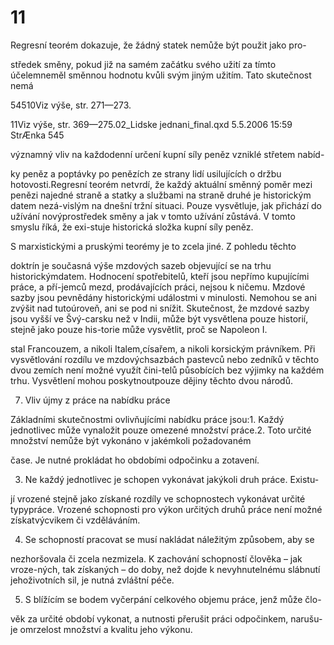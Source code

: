 # 11

Regresní teorém dokazuje, že žádný statek nemůže být použit jako pro-

středek směny, pokud již na samém začátku svého užití za tímto účelemneměl směnnou hodnotu kvůli svým jiným užitím. Tato skutečnost nemá

54510Viz výše, str. 271—273.

11Viz výše, str. 369—275.02_Lidske jednani_final.qxd 5.5.2006 15:59 StrÆnka 545

významný vliv na každodenní určení kupní síly peněz vzniklé střetem nabíd-

ky peněz a poptávky po penězích ze strany lidí usilujících o držbu hotovosti.Regresní teorém netvrdí, že každý aktuální směnný poměr mezi penězi najedné straně a statky a službami na straně druhé je historickým datem nezá-vislým na dnešní tržní situaci. Pouze vysvětluje, jak přichází do užívání novýprostředek směny a jak v tomto užívání zůstává. V tomto smyslu říká, že exi-stuje historická složka kupní síly peněz.

S marxistickými a pruskými teorémy je to zcela jiné. Z pohledu těchto

doktrín je současná výše mzdových sazeb objevující se na trhu historickýmdatem. Hodnocení spotřebitelů, kteří jsou nepřímo kupujícími práce, a pří-jemců mezd, prodávajících práci, nejsou k ničemu. Mzdové sazby jsou pevnědány historickými událostmi v minulosti. Nemohou se ani zvýšit nad tutoúroveň, ani se pod ni snížit. Skutečnost, že mzdové sazby jsou vyšší ve Švý-carsku než v Indii, může být vysvětlena pouze historií, stejně jako pouze his-torie může vysvětlit, proč se Napoleon I.

stal Francouzem, a nikoli Italem,císařem, a nikoli korsickým právníkem. Při vysvětlování rozdílu ve mzdovýchsazbách pastevců nebo zedníků v těchto dvou zemích není možné využít čini-telů působících bez výjimky na každém trhu. Vysvětlení mohou poskytnoutpouze dějiny těchto dvou národů.

7. Vliv újmy z práce na nabídku práce

Základními skutečnostmi ovlivňujícími nabídku práce jsou:1. Každý jednotlivec může vynaložit pouze omezené množství práce.2. Toto určité množství nemůže být vykonáno v jakémkoli požadovaném

čase. Je nutné prokládat ho obdobími odpočinku a zotavení.

3. Ne každý jednotlivec je schopen vykonávat jakýkoli druh práce. Existu-

jí vrozené stejně jako získané rozdíly ve schopnostech vykonávat určité typypráce. Vrozené schopnosti pro výkon určitých druhů práce není možné získatvýcvikem či vzděláváním.

4. Se schopností pracovat se musí nakládat náležitým způsobem, aby se

nezhoršovala či zcela nezmizela. K zachování schopností člověka – jak vroze-ných, tak získaných – do doby, než dojde k nevyhnutelnému slábnutí jehoživotních sil, je nutná zvláštní péče.

5. S blížícím se bodem vyčerpání celkového objemu práce, jenž může člo-

věk za určité období vykonat, a nutnosti přerušit práci odpočinkem, narušu-je omrzelost množství a kvalitu jeho výkonu.
